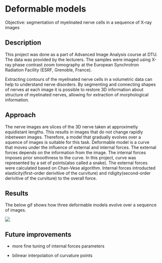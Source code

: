 # Deformable models

Objective: segmentation of myelinated nerve cells in a sequence of X-ray images

## Description

This project was done as a part of Advanced Image Analysis course at DTU. The data was provided by the lecturers. The samples were  imaged using X-ray phase contrast zoom tomography at the European Synchrotron Radiation Facility (ESRF, Grenoble, France).

Extracting contours of the myelinated nerve cells in a volumetric data can help to understand nerve disorders. By segmenting and connecting shapes of nerves at each image it is possible to restore 3D information about structure of myelinated nerves, allowing for extraction of morphological information.

## Approach

The nerve images are slices of the 3D nerve taken at approximetly equidistant lengths. This results in images that do not change rapidly inbetween images. Therefore, a model that gradually evolves over a squence of images is suitable for this task. Deformable model is a curve that moves under the influence of external and internal forces. The external forces depends on the information from the image. The internal forces imposes prior smoothness to the curve. In this project, curve was represented by a set of points(also called a snake). The external forces were calculated based on Chan-Vese algorithm. Internal forces introducted elasticity(first-order derivitive of the curviture) and ridigity(second-order derivitive of the curviture) to the overall force.

## Results

The below gif shows how three deformable models evolve over a sequence of images.

![](segmentation_gif.gif)


## Future improvements

- more fine tuning of internal forces parameters

- bilinear interpolation of curvature points 
